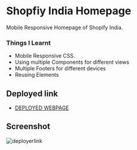# Shopfiy India Homepage
Mobile Responsive Homepage of Shopify India.

### Things I Learnt
- Mobile Responsive CSS.
- Using multiple Components for different views
- Multiple Footers for different devices
- Reusing Elements

## Deployed link
- [DEPLOYED WEBPAGE]()


## Screenshot
![deployerlink](./shopify%20homepage.png)


